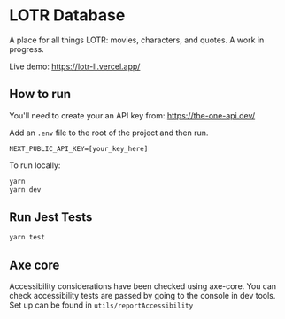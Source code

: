 # LOTR Database

A place for all things LOTR: movies, characters, and quotes.
A work in progress.

Live demo: https://lotr-ll.vercel.app/

## How to run

You'll need to create your an API key from: https://the-one-api.dev/

Add an `.env` file to the root of the project and then run.

```
NEXT_PUBLIC_API_KEY=[your_key_here]
```

To run locally: 
```bash
yarn
yarn dev
```

## Run Jest Tests

```bash
yarn test
```

## Axe core

Accessibility considerations have been checked using axe-core.
You can check accessibility tests are passed by going to the console in dev tools. Set up can be found in `utils/reportAccessibility`
